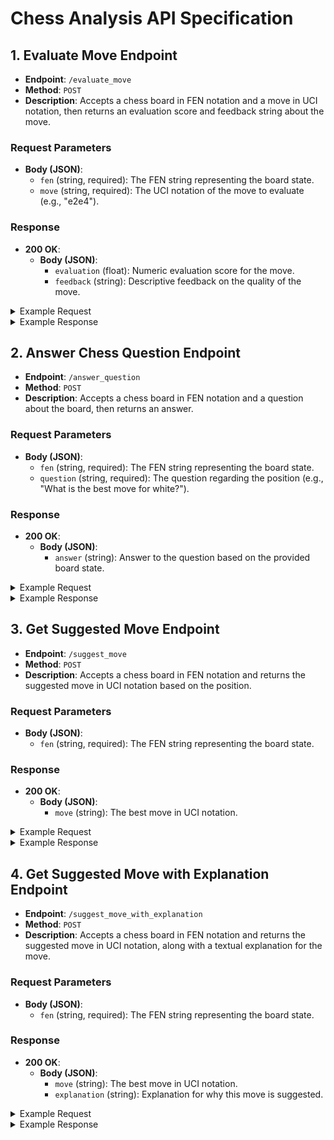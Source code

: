 # Chess Analysis API Specification

## 1. Evaluate Move Endpoint

- **Endpoint**: `/evaluate_move`
- **Method**: `POST`
- **Description**: Accepts a chess board in FEN notation and a move in UCI notation, then returns an evaluation score and feedback string about the move.

### Request Parameters

- **Body (JSON)**:
  - `fen` (string, required): The FEN string representing the board state.
  - `move` (string, required): The UCI notation of the move to evaluate (e.g., "e2e4").

### Response

- **200 OK**:
  - **Body (JSON)**:
    - `evaluation` (float): Numeric evaluation score for the move.
    - `feedback` (string): Descriptive feedback on the quality of the move.

<details>
<summary>Example Request</summary>

```json
POST /evaluate_move
{
  "fen": "r1bqkbnr/pppppppp/2n5/8/4P3/5N2/PPPP1PPP/RNBQKB1R b KQkq - 2 2",
  "move": "e7e5"
}
```

</details>

<details>
<summary>Example Response</summary>

```json
{
  "evaluation": -0.3,
  "feedback": "The move is solid but does not improve black's position significantly."
}
```

</details>

## 2. Answer Chess Question Endpoint

- **Endpoint**: `/answer_question`
- **Method**: `POST`
- **Description**: Accepts a chess board in FEN notation and a question about the board, then returns an answer.

### Request Parameters

- **Body (JSON)**:
  - `fen` (string, required): The FEN string representing the board state.
  - `question` (string, required): The question regarding the position (e.g., "What is the best move for white?").

### Response

- **200 OK**:
  - **Body (JSON)**:
    - `answer` (string): Answer to the question based on the provided board state.

<details>
<summary>Example Request</summary>

```json
POST /answer_question
{
  "fen": "r1bqkbnr/pppppppp/2n5/8/4P3/5N2/PPPP1PPP/RNBQKB1R b KQkq - 2 2",
  "question": "What can i do to improve my pawn structure in this state?"
}
```

</details>

<details>
<summary>Example Response</summary>

```json
{
  "answer": "Try to ensure the pawns defend eachother, and don't stack pawns."
}
```

</details>

## 3. Get Suggested Move Endpoint

- **Endpoint**: `/suggest_move`
- **Method**: `POST`
- **Description**: Accepts a chess board in FEN notation and returns the suggested move in UCI notation based on the position.

### Request Parameters

- **Body (JSON)**:
  - `fen` (string, required): The FEN string representing the board state.

### Response

- **200 OK**:
  - **Body (JSON)**:
    - `move` (string): The best move in UCI notation.

<details>
<summary>Example Request</summary>

```json
POST /suggest_move
{
  "fen": "r1bqkbnr/pppppppp/2n5/8/4P3/5N2/PPPP1PPP/RNBQKB1R b KQkq - 2 2"
}
```

</details>

<details>
<summary>Example Response</summary>

```json
{
  "move": "Nf6"
}
```

</details>

## 4. Get Suggested Move with Explanation Endpoint

- **Endpoint**: `/suggest_move_with_explanation`
- **Method**: `POST`
- **Description**: Accepts a chess board in FEN notation and returns the suggested move in UCI notation, along with a textual explanation for the move.

### Request Parameters

- **Body (JSON)**:
  - `fen` (string, required): The FEN string representing the board state.

### Response

- **200 OK**:
  - **Body (JSON)**:
    - `move` (string): The best move in UCI notation.
    - `explanation` (string): Explanation for why this move is suggested.

<details>
<summary>Example Request</summary>

```json
POST /suggest_move_with_explanation
{
  "fen": "r1bqkbnr/pppppppp/2n5/8/4P3/5N2/PPPP1PPP/RNBQKB1R b KQkq - 2 2"
}
```

</details>

<details>
<summary>Example Response</summary>

```json
{
  "move": "Nf6",
  "explanation": "Nf6 develops a knight to a natural square, supporting the center and preparing for castling."
}
```

</details>

